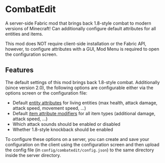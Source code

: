 # CombatEdit
A server-side Fabric mod that brings back 1.8-style combat to modern versions of Minecraft! Can additionally configure
default attributes for all entities and items.

This mod does NOT require client-side installation or the Fabric API, however, to configure attributes with a GUI,
Mod Menu is required to open the configuration screen.

## Features
The default settings of this mod brings back 1.8-style combat. Additionally (since version 2.0), the following options
are configurable either via the options screen or the configuration file:
- Default [entity attributes](https://minecraft.wiki/w/Attribute#Attributes) for living entities (max health,
attack damage, attack speed, movement speed, ...)
- Default [item attribute modifiers](https://minecraft.wiki/w/Attribute#Modifiers) for all item types (additional damage,
attack speed, ...)
- Which attack sounds should be enabled or disabled
- Whether 1.8-style knockback should be enabled

To configure these options on a server, you can create and save your configuration on the client using the configuration screen
and then upload the config file (in `config/combatedit/config.json`) to the same directory inside the server directory.